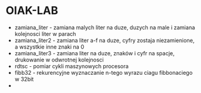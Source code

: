 # OIAK-LAB
* zamiana_liter - zamiana malych liter na duze, duzych na male i zamiana kolejnosci liter w parach
* zamiana_liter2 - zamiana liter a-f na duze, cyfry zostaja niezamienione, a wszystkie inne znaki na 0
* zamiana_liter3 - zamiana liter na duze, znaków i cyfr na spacje, drukowanie w odwrotnej kolejnosci
* rdtsc - pomiar cykli maszynowych procesora
* fibb32 - rekurencyjne wyznaczanie n-tego wyrazu ciagu fibbonaciego w 32bit
* 
